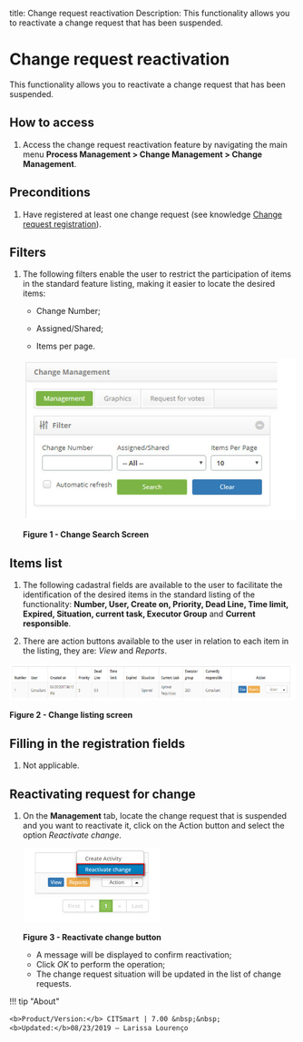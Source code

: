 title: Change request reactivation
Description: This functionality allows you to reactivate a change request that has been suspended.
# Change request reactivation

This functionality allows you to reactivate a change request that has been suspended.

How to access
--------------

1. Access the change request reactivation feature by navigating the main menu 
**Process Management > Change Management > Change Management**.

Preconditions
---------------

1. Have registered at least one change request (see knowledge [Change request registration](/en-us/citsmart-platform-7/processes/change/register-change.html)).

Filters
---------

1. The following filters enable the user to restrict the participation of items in the standard feature listing, making it easier 
to locate the desired items:

    - Change Number;

    - Assigned/Shared;

    - Items per page.

    ![Pesquisa](images/reactivate.img1.jpg)

    **Figure 1 - Change Search Screen**

Items list
------------------

1. The following cadastral fields are available to the user to facilitate the identification of the desired items in the standard 
listing of the functionality: **Number, User, Create on, Priority, Dead Line, Time limit, Expired, Situation, current task, Executor 
Group** and **Current responsible**.

2. There are action buttons available to the user in relation to each item in the listing, they are: *View* and *Reports*.

![Listing](images/reactivate.img2.jpg)

**Figure 2 - Change listing screen**

Filling in the registration fields
-------------------------------------

1. Not applicable.

Reactivating request for change
---------------------------------

1. On the **Management** tab, locate the change request that is suspended and you want to reactivate it, click on the Action button 
and select the option *Reactivate change*.

    ![Reactivate](images/reactivate.img3.jpg)
    
    **Figure 3 - Reactivate change button**
    
    - A message will be displayed to confirm reactivation;
    - Click *OK* to perform the operation;
    - The change request situation will be updated in the list of change requests.
    
!!! tip "About"

    <b>Product/Version:</b> CITSmart | 7.00 &nbsp;&nbsp;
    <b>Updated:</b>08/23/2019 – Larissa Lourenço
